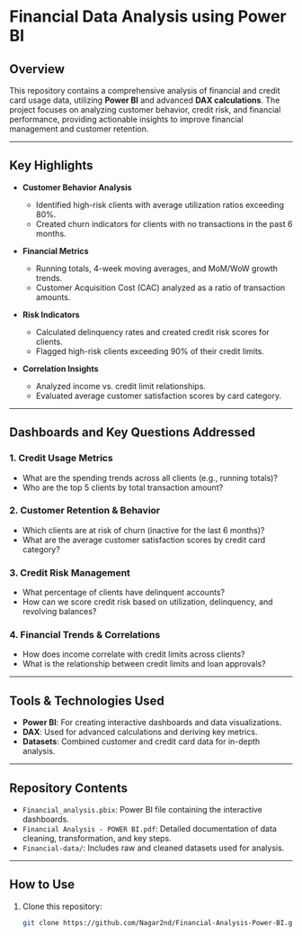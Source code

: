 # **Financial Data Analysis using Power BI**

## **Overview**  
This repository contains a comprehensive analysis of financial and credit card usage data, utilizing **Power BI** and advanced **DAX calculations**. The project focuses on analyzing customer behavior, credit risk, and financial performance, providing actionable insights to improve financial management and customer retention.

---

## **Key Highlights**  
- **Customer Behavior Analysis**  
  - Identified high-risk clients with average utilization ratios exceeding 80%.  
  - Created churn indicators for clients with no transactions in the past 6 months.  

- **Financial Metrics**  
  - Running totals, 4-week moving averages, and MoM/WoW growth trends.  
  - Customer Acquisition Cost (CAC) analyzed as a ratio of transaction amounts.  

- **Risk Indicators**  
  - Calculated delinquency rates and created credit risk scores for clients.  
  - Flagged high-risk clients exceeding 90% of their credit limits.  

- **Correlation Insights**  
  - Analyzed income vs. credit limit relationships.  
  - Evaluated average customer satisfaction scores by card category.  

---

## **Dashboards and Key Questions Addressed**  
### **1. Credit Usage Metrics**  
- What are the spending trends across all clients (e.g., running totals)?  
- Who are the top 5 clients by total transaction amount?  

### **2. Customer Retention & Behavior**  
- Which clients are at risk of churn (inactive for the last 6 months)?  
- What are the average customer satisfaction scores by credit card category?  

### **3. Credit Risk Management**  
- What percentage of clients have delinquent accounts?  
- How can we score credit risk based on utilization, delinquency, and revolving balances?  

### **4. Financial Trends & Correlations**  
- How does income correlate with credit limits across clients?  
- What is the relationship between credit limits and loan approvals?  

---

## **Tools & Technologies Used**  
- **Power BI**: For creating interactive dashboards and data visualizations.  
- **DAX**: Used for advanced calculations and deriving key metrics.  
- **Datasets**: Combined customer and credit card data for in-depth analysis.  

---

## **Repository Contents**  
- `Financial_analysis.pbix`: Power BI file containing the interactive dashboards.  
- `Financial Analysis - POWER BI.pdf`: Detailed documentation of data cleaning, transformation, and key steps.  
- `Financial-data/`: Includes raw and cleaned datasets used for analysis.  

---

## **How to Use**  
1. Clone this repository:  
   ```bash
   git clone https://github.com/Nagar2nd/Financial-Analysis-Power-BI.git
   
